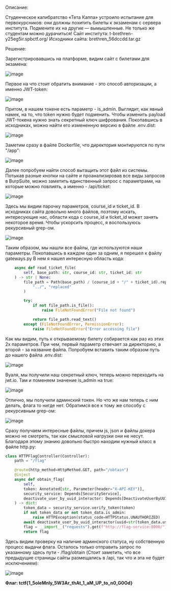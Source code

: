 Описание:

Студенческое капибратство «Тета Каппа» устроило испытание для первокурсников: они должны похитить билеты к экзаменам с сервера института.
Подмените их на другие — вымышленные. Не только же студентам можно дурачиться!
Сайт института: t-brethren-y25eg5ir.spbctf.org/
Исходники сайта: brethren_56dccdd.tar.gz

Решение:

Зарегистрировавшись на платформе, видим сайт с билетами для экзамена:

![image](https://github.com/user-attachments/assets/ecf005b6-649d-4c7c-9225-a611a5b16b8f)

Первое на что стоит обратить внимание - это способ авторизации, а именно JWT-token:

![image](https://github.com/user-attachments/assets/834b7192-bdef-4ecb-90ec-23ae5bc093ee)

Притом, в нашем токене есть параметр - is_admin. Выглядит, как явный намек, на то, что token нужно будет подменить.
Чтобы изменить payload JWT-токена нужно знать секретный ключ шифрования. Покопавшись в исходниках, можно найти его измененную версию в файле .env.dist:

![image](https://github.com/user-attachments/assets/6d06a4fd-bf09-46c2-bc22-fc448215573b)

Заметим сразу в файле Dockerfile, что директория монтируются по пути "/app":

![image](https://github.com/user-attachments/assets/0d0c0bae-e38e-4450-80b6-afa4cf1d4ef2)

Далее попробуем найти способ вытащить этот файл из системы.
Потыкав разные кнопки на сайте и проанализировав все виды запросов в BurpSuite, можно заметить единственный запрос с параметрами, на которые можно повлиять, а именно - /api/ticket:

![image](https://github.com/user-attachments/assets/341f3a8a-3ff8-4e79-af2c-d424237f7e78)

Здесь мы видим парочку параметров, course_id и ticket_id. В исходниках сайта довольно много файлов, поэтому искать, интересующие нас, области кода с course_id и ticket_id может занять некоторое время.
Чтобы ускорсить процесс, я воспользуюсь рекурсивный grep-ом.

![image](https://github.com/user-attachments/assets/1be68835-322e-4aef-9f3a-7c40cb688706)

Таким образом, мы нашли все файлы, где используются наши параметры. Покопавшись в каждом один за одним, я перешел к файлу gateways.py
В нем я нашел интересную область кода:

```python
    async def read_ticket_file(
        self, base_path: str, course_id: str, ticket_id: str
    ) -> str | None:
        file_path = Path(base_path) / (course_id + "/" + ticket_id).replace(
            "../", "replaced"
        )

        try:
            if not file_path.is_file():
                raise FileNotFoundError("File not found")

            return file_path.read_text()
        except (FileNotFoundError, PermissionError):
            raise FileNotFoundError("Error accessing file")
```

Как мы видим, путь к открываемому билету собирается как раз из этих 2х параметров.
При чем, первый параметр отвечает за директорию, а второй - за название файла.
Попробуем вставить таким образом путь до нашего файла .env.dist:

![image](https://github.com/user-attachments/assets/7286c215-3882-47bc-9d9c-e99abe154cc1)

Вуаля, мы получили наш секретный ключ, теперь можно переходить на jwt.io. 
Там и поменяем значение is_admin на true:

![image](https://github.com/user-attachments/assets/4af9ad81-1fba-4501-ad8c-ad91dff2d81b)

Отлично, мы получили админский токен.
Но что же нам теперь с ним делать, флага то нигде нет.
Обратимся все к тому же способу с рекурсивным grep-ом:

![image](https://github.com/user-attachments/assets/559137ab-686e-4d85-a75c-64c4ef97e635)

Сразу получаем интересные файлы, причем js, json и файлы докера можно не смотреть, так как смысловой нагрузки они не несут.
Благодаря этому знанию довольно быстро находим нужный класс в файле http.py:

```python
class HTTPFlagController(Controller):
    path = "/flag"

    @route(http_method=HttpMethod.GET, path="/obtain")
    @inject
    async def obtain_flag(
        self,
        token: Annotated[str, Parameter(header="X-API-KEY")],
        security_service: Depends[SecurityService],
        deactivate_user_by_uuid_interactor: Depends[DeactivateUserByUUIDInteractor]
    ) -> dict:
        token_data = security_service.verify_token(token)
        if not token_data or not token_data.is_admin:
            raise HTTPException(status_code=HTTPStatus.UNAUTHORIZED)
        await deactivate_user_by_uuid_interactor(uuid=str(token_data.user_id))
        flag = __import__("requests").get(f"http://flag-service:8000/").json()
        return flag
```

Здесь видим проверку на наличие админского статуса, ну собственную процесс выдачи флага.
Осталось только отправить запрос по указанному здесь пути - /flag/obtain (Стоит заметить, что все предыдущие страницы сайты размещались в /api, так что и эта не будет исключением):

![image](https://github.com/user-attachments/assets/5f8fd2c5-8132-4dba-8416-07337c45939b)

**Флаг: tctf{1_5oleMnly_5W3Ar_thAt_1_aM_UP_to_n0_G0Od}**
